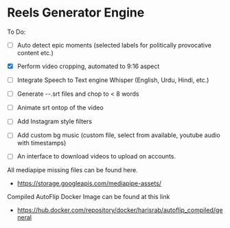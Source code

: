 # Reels Generator Engine

To Do:

- [ ] Auto detect epic moments (selected labels for politically provocative content etc.)
- [x] Perform video cropping, automated to 9:16 aspect
- [ ] Integrate Speech to Text engine Whisper (English, Urdu, Hindi, etc.)
- [ ] Generate --.srt files and chop to < 8 words
- [ ] Animate srt ontop of the video
- [ ] Add Instagram style filters
- [ ] Add custom bg music (custom file, select from available, youtube audio with timestamps)
- [ ] An interface to download videos to upload on accounts.



All mediapipe missing files can be found here.
- https://storage.googleapis.com/mediapipe-assets/

Compiled AutoFlip Docker Image can be found at this link
- https://hub.docker.com/repository/docker/harisrab/autoflip_compiled/general
